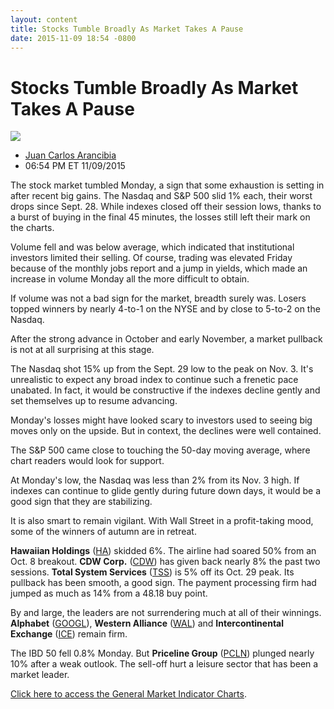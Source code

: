 ```yaml
---
layout: content
title: Stocks Tumble Broadly As Market Takes A Pause
date: 2015-11-09 18:54 -0800
---
```



Stocks Tumble Broadly As Market Takes A Pause
==============================================


![](https://www.investors.com/wp-content/uploads/ibd-migrated-images/MPv_151110_153303199_68803.png)

* [Juan Carlos Arancibia](https://www.investors.com/author/juan-carlos-arancibia/ "Posts by Juan Carlos Arancibia")
* 06:54 PM ET 11/09/2015




  

The stock market tumbled Monday, a sign that some exhaustion is setting in after recent big gains. The Nasdaq and S&P 500 slid 1% each, their worst drops since Sept. 28. While indexes closed off their session lows, thanks to a burst of buying in the final 45 minutes, the losses still left their mark on the charts.

  

Volume fell and was below average, which indicated that institutional investors limited their selling. Of course, trading was elevated Friday because of the monthly jobs report and a jump in yields, which made an increase in volume Monday all the more difficult to obtain.

  

If volume was not a bad sign for the market, breadth surely was. Losers topped winners by nearly 4-to-1 on the NYSE and by close to 5-to-2 on the Nasdaq.

  

After the strong advance in October and early November, a market pullback is not at all surprising at this stage.

  

The Nasdaq shot 15% up from the Sept. 29 low to the peak on Nov. 3. It's unrealistic to expect any broad index to continue such a frenetic pace unabated. In fact, it would be constructive if the indexes decline gently and set themselves up to resume advancing.

  

Monday's losses might have looked scary to investors used to seeing big moves only on the upside. But in context, the declines were well contained.

  

The S&P 500 came close to touching the 50-day moving average, where chart readers would look for support.

  

At Monday's low, the Nasdaq was less than 2% from its Nov. 3 high. If indexes can continue to glide gently during future down days, it would be a good sign that they are stabilizing.

  

It is also smart to remain vigilant. With Wall Street in a profit-taking mood, some of the winners of autumn are in retreat.

  

**Hawaiian Holdings** ([HA](https://research.investors.com/quote.aspx?symbol=HA)) skidded 6%. The airline had soared 50% from an Oct. 8 breakout. **CDW Corp.** ([CDW](https://research.investors.com/quote.aspx?symbol=CDW)) has given back nearly 8% the past two sessions. **Total System Services** ([TSS](https://research.investors.com/quote.aspx?symbol=TSS)) is 5% off its Oct. 29 peak. Its pullback has been smooth, a good sign. The payment processing firm had jumped as much as 14% from a 48.18 buy point.

  

By and large, the leaders are not surrendering much at all of their winnings. **Alphabet** ([GOOGL](https://research.investors.com/quote.aspx?symbol=GOOGL)), **Western Alliance** ([WAL](https://research.investors.com/quote.aspx?symbol=WAL)) and **Intercontinental Exchange** ([ICE](https://research.investors.com/quote.aspx?symbol=ICE)) remain firm.

  

The IBD 50 fell 0.8% Monday. But **Priceline Group** ([PCLN](https://research.investors.com/quote.aspx?symbol=PCLN)) plunged nearly 10% after a weak outlook. The sell-off hurt a leisure sector that has been a market leader.

  

[Click here to access the General Market Indicator Charts](https://www.investors.com/pdf/GMI_111015.pdf).




